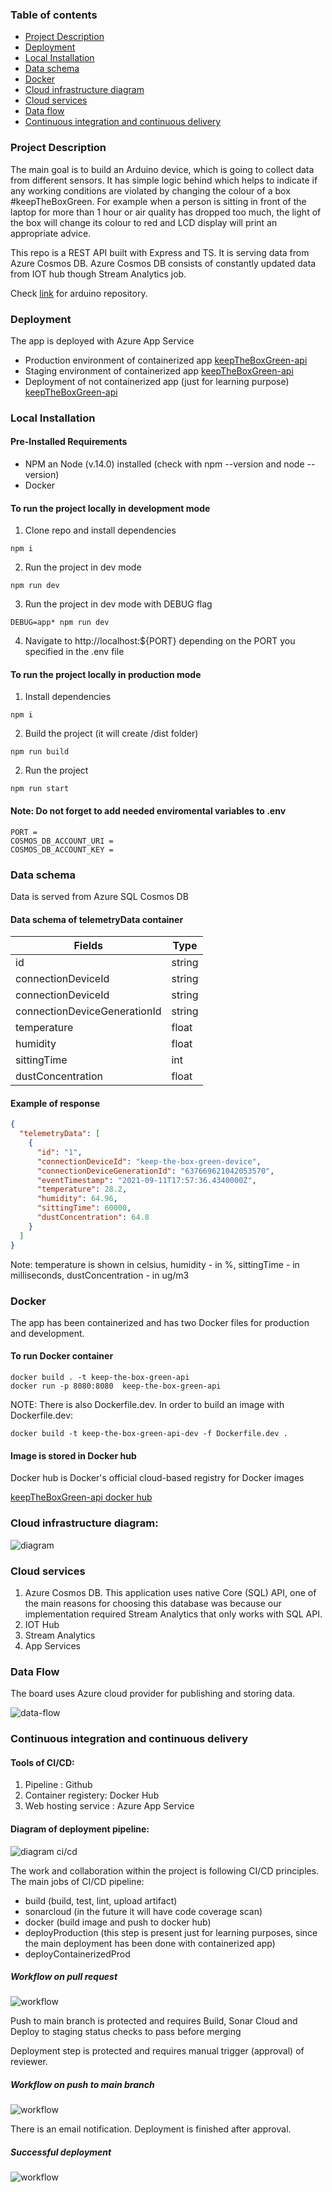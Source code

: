 ### Table of contents

- [Project Description](#project-description)
- [Deployment](#deployment)
- [Local Installation](local-installation)
- [Data schema](#data-schema)
- [Docker](#docker)
- [Cloud infrastructure diagram](#cloud-infrastructure-diagram)
- [Cloud services](#cloud-services)
- [Data flow](#data-flow)
- [Continuous integration and continuous delivery](#continuous-integration-and-continuous-delivery)

### Project Description

The main goal is to build an Arduino device, which is going to collect data from different sensors. It has simple logic behind which helps to indicate if any working conditions are violated by changing the colour of a box #keepTheBoxGreen. For example when a person is sitting in front of the laptop for more than 1 hour or air quality has dropped too much, the light of the box will change its colour to red and LCD display will print an appropriate advice. 

This repo is a REST API built with Express and TS. It is serving data from Azure Cosmos DB. Azure Cosmos DB consists of constantly updated data from IOT hub though Stream Analytics job.

Check [link](https://github.com/some-otter-thing/keepTheBoxGreen-arduino) for arduino repository.

### Deployment

The app is deployed with Azure App Service

* Production environment of containerized app [keepTheBoxGreen-api](https://keeptheboxgreen-prod.azurewebsites.net/)
* Staging environment of containerized app [keepTheBoxGreen-api](https://keeptheboxgreen-staging.azurewebsites.net/)
* Deployment of not containerized app (just for learning purpose) [keepTheBoxGreen-api](https://keeptheboxgreen-api.azurewebsites.net/)

### Local Installation

#### Pre-Installed Requirements

- NPM an Node (v.14.0) installed (check with npm --version and node --version)
- Docker

#### To run the project locally in development mode

1. Clone repo and install dependencies

```
npm i
```

2. Run the project in dev mode

```
npm run dev
```

3. Run the project in dev mode with DEBUG flag

```
DEBUG=app* npm run dev
```

4. Navigate to http://localhost:${PORT} depending on the PORT you specified in the .env file

#### To run the project locally in production mode

1. Install dependencies

```
npm i
```

2. Build the project (it will create /dist folder)

```
npm run build
```

2. Run the project

```
npm run start
```

#### Note: Do not forget to add needed enviromental variables to .env

```
PORT =
COSMOS_DB_ACCOUNT_URI =
COSMOS_DB_ACCOUNT_KEY =
```

### Data schema

Data is served from Azure SQL Cosmos DB

#### Data schema of telemetryData container

| Fields                       | Type   |
| ---------------------------- | ------ |
| id                           | string |
| connectionDeviceId           | string |
| connectionDeviceId           | string |
| connectionDeviceGenerationId | string |
| temperature                  | float  |
| humidity                     | float  |
| sittingTime                  | int    |
| dustConcentration            | float  |

#### Example of response

```json
{
  "telemetryData": [
    {
      "id": "1",
      "connectionDeviceId": "keep-the-box-green-device",
      "connectionDeviceGenerationId": "637669621042053570",
      "eventTimestamp": "2021-09-11T17:57:36.4340000Z",
      "temperature": 28.2,
      "humidity": 64.96,
      "sittingTime": 60000,
      "dustConcentration": 64.8
    }
  ]
}
```

Note: temperature is shown in celsius, humidity - in %, sittingTime - in milliseconds, dustConcentration - in ug/m3

### Docker

The app has been containerized and has two Docker files for production and development.

#### To run Docker container

```
docker build . -t keep-the-box-green-api
docker run -p 8080:8080  keep-the-box-green-api
```

NOTE: There is also Dockerfile.dev. In order to build an image with Dockerfile.dev:

```
docker build -t keep-the-box-green-api-dev -f Dockerfile.dev .
```

#### Image is stored in Docker hub

Docker hub is Docker's official cloud-based registry for Docker images

[keepTheBoxGreen-api docker hub](https://hub.docker.com/repository/docker/irinabaeva/keeptheboxgreen-api-docker)

### Cloud infrastructure diagram:

![diagram](assets/schema.png)

### Cloud services

1. Azure Cosmos DB. This application uses native Core (SQL) API, one of the main reasons for choosing this database was because our implementation required Stream Analytics that only works with SQL API.
2. IOT Hub
3. Stream Analytics
4. App Services

### Data Flow
The board uses Azure cloud provider for publishing and storing data.

![data-flow](./assets/data_flow.png)

### Continuous integration and continuous delivery
#### Tools of CI/CD:
1. Pipeline : Github 
2. Container registery: Docker Hub
3. Web hosting service : Azure App Service
#### Diagram of deployment pipeline:

![diagram ci/cd](/assets/diagram_cicd.jpg)

The work and collaboration within the project is following CI/CD principles.
The main jobs of CI/CD pipeline:
* build (build, test, lint, upload artifact)
* sonarcloud (in the future it will have code coverage scan)
* docker (build image and push to docker hub)
* deployProduction (this step is present just for learning purposes, since the main deployment has been done with containerized app)
* deployContainerizedProd

##### Workflow on pull request

![workflow](/assets/workflow_pr.png)

Push to main branch is protected and requires Build, Sonar Cloud and Deploy to staging status checks to pass before merging

Deployment step is protected and requires manual trigger (approval) of reviewer.

##### Workflow on push to main branch
![workflow](/assets/workflow_push.png)

There is an email notification. Deployment is finished after approval.
##### Successful deployment
![workflow](/assets/workflow_push_success.png)

